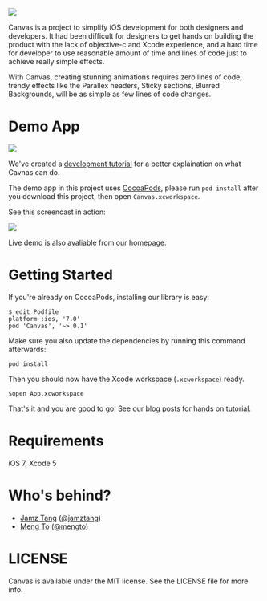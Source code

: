 ![](http://f.cl.ly/items/3435000d3G1E3t3m0J0X/canvas.png)


Canvas is a project to simplify iOS development for both designers and developers.
It had been difficult for designers to get hands on building the product with the lack of objective-c and Xcode experience, and a hard time for developer to use reasonable amount of time and lines of code just to achieve really simple effects.

With Canvas, creating stunning animations requires zero lines of code, trendy effects like the Parallex headers, Sticky sections, Blurred Backgrounds, will be as simple as few lines of code changes.

Demo App
========

![](http://f.cl.ly/items/350X372e2i1x2y2A1h0K/canvas-animation.gif)

We've created a [development tutorial][tutorial] for a better explaination on what Cavnas can do.

The demo app in this project uses [CocoaPods][], please run `pod install` after you download this project, then open `Canvas.xcworkspace`. 

See this screencast in action:

![](http://f.cl.ly/items/1s2Z3C0j0g1V2S0R0I2L/running-demo.gif)

Live demo is also avaliable from our [homepage][].


Getting Started
===============

If you're already on CocoaPods, installing our library is easy:

    $ edit Podfile
    platform :ios, '7.0'
    pod 'Canvas', '~> 0.1'

Make sure you also update the dependencies by running this command afterwards:

    pod install

Then you should now have the Xcode workspace (`.xcworkspace`) ready.

    $open App.xcworkspace
    
That's it and you are good to go! See our [blog posts][homepage] for hands on tutorial.


Requirements
============

iOS 7, Xcode 5


Who's behind?
=============

- [Jamz Tang][] ([@jamztang][])
- [Meng To][] ([@mengto][])



LICENSE
=======

Canvas is available under the MIT license. See the LICENSE file for more info.


[homepage]:http://canvaspod.io
[CocoaPods]:http://cocoapods.org
[Jamz Tang]:http://github.com/jamztang
[Meng To]:http://mengto.com
[@jamztang]:http://twitter.com/@jamztang
[@mengto]:http://twitter.com/@mengto
[tutorial]:https://medium.com/p/20c82a904164

